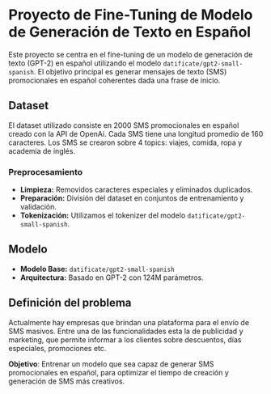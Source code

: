 # Proyecto de Fine-Tuning de Modelo de Generación de Texto en Español

Este proyecto se centra en el fine-tuning de un modelo de generación de texto (GPT-2) en español utilizando el modelo `datificate/gpt2-small-spanish`. El objetivo principal es generar mensajes de texto (SMS) promocionales en español coherentes dada una frase de inicio.

## Dataset
El dataset utilizado consiste en 2000 SMS promocionales en español creado con la API de OpenAi. Cada SMS tiene una longitud promedio de 160 caracteres. Los SMS se crearon sobre 4 topics: viajes, comida, ropa y academia de inglés.


### Preprocesamiento
- **Limpieza:** Removidos caracteres especiales y eliminados duplicados.
- **Preparación:** División del dataset en conjuntos de entrenamiento y validación.
- **Tokenización:** Utilizamos el tokenizer del modelo `datificate/gpt2-small-spanish`.

## Modelo
- **Modelo Base:** `datificate/gpt2-small-spanish`
- **Arquitectura:** Basado en GPT-2 con 124M parámetros.


## Definición del problema
Actualmente hay empresas que brindan una plataforma para el envío de SMS masivos. Entre una de las funcionalidades esta la de publicidad y marketing, que permite informar a los clientes sobre descuentos, días especiales, promociones etc.

**Objetivo**: Entrenar un modelo que sea capaz de generar SMS promocionales en español, para optimizar el tiempo de creación y generación de SMS más creativos.

